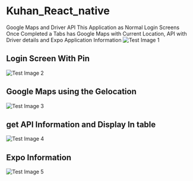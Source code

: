 # Kuhan_React_native
Google Maps and Driver API 
This Application as Normal Login Screens Once Completed a Tabs has Google Maps with Current Location, API with Driver details and Expo Application Information
![Test Image 1](https://github.com/kuhandran/Kuhan_React_native/blob/master/Screen.jpg)
## Login Screen With Pin
![Test Image 2](https://github.com/kuhandran/Kuhan_React_native/blob/master/Screen1.jpg)
## Google Maps using the Gelocation
![Test Image 3](https://github.com/kuhandran/Kuhan_React_native/blob/master/Screen2.jpg)
## get API Information and Display In table
![Test Image 4](https://github.com/kuhandran/Kuhan_React_native/blob/master/Screen3.jpg)
## Expo Information
![Test Image 5](https://github.com/kuhandran/Kuhan_React_native/blob/master/Screen4.jpg)
